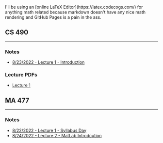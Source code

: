 <p>I'll be using an [online LaTeX Editor](https://latex.codecogs.com/) for anything math related because markdown doesn't have any nice math rendering and GitHub Pages is a pain in the ass.</p>

## CS 490 
---
### Notes
- [8/23/2022 - Lecture 1 - Introduction](./CS490_IntroToAI/lec1_introduction.md) 

### Lecture PDFs
- <a href="https://mega.nz/file/xHcmyQIR#B9MA8NBvJrfNgdtSr1gbnq2VQ5tHRIis-NnzOfGN_xA" target="_blank">Lecture 1</a>

## MA 477
---
### Notes
- [8/22/2022 - Lecture 1 - Syllabus Day](./MA477_CompMath/lec1_introduction)
- [8/24/2022 - Lecture 2 - MatLab Introdcution](./MA477_CompMath/lec2)